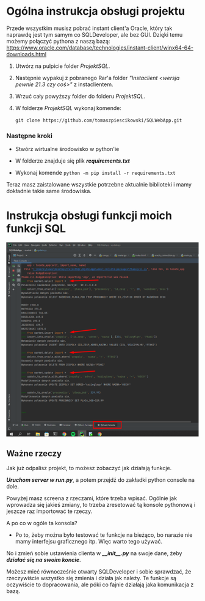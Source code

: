 # Ogólna instrukcja obsługi projektu

Przede wszystkim musisz pobrać instant client'a Oracle, który tak naprawdę jest tym samym co SQLDeveloper, ale bez GUI.
Dzięki temu możemy połączyć pythona z naszą bazą: https://www.oracle.com/database/technologies/instant-client/winx64-64-downloads.html

1. Utwórz na pulpicie folder *ProjektSQL*.

2. Następnie wypakuj z pobranego Rar'a folder *"Instaclient <wersja pewnie 21.3 czy coś>"* z instaclientem.

3. Wrzuć cały powyższy folder do folderu *ProjektSQL*.

4. W folderze *ProjektSQL* wykonaj komende: 

    `git clone https://github.com/tomaszpiescikowski/SQLWebApp.git`

### Następne kroki
- Stwórz wirtualne środowisko w python'ie

- W folderze znajduje się plik ***requirements.txt***

- Wykonaj komende `python -m pip install -r requirements.txt`

Teraz masz zaistalowane wszystkie potrzebne aktualnie biblioteki i mamy dokładnie takie same środowiska.


# Instrukcja obsługi funkcji moich funkcji SQL


![](important/Screenshot_2.png)

## **Ważne rzeczy**

Jak już odpalisz projekt, to możesz zobaczyć jak działają funkcje. 

***Uruchom server w run.py***, a potem przejdź do zakładki python console na dole.

Powyżej masz screena z rzeczami, które trzeba wpisać. Ogólnie jak wprowadza się jakieś zmiany, to trzeba zresetować tą konsole pythonową i jeszcze raz importować te rzeczy. 

A po co w ogóle ta konsola? 
- Po to, żeby można było testować te funkcje na bieżąco, bo narazie nie mamy interfejsu graficznego itp. Więc warto tego używać. 

No i zmień sobie ustawienia clienta w ***\_\_init\_\_.py*** na swoje dane, żeby ***działać się na swoim koncie***. 

Możesz mieć równocześnie otwarty SQLDeveloper i sobie sprawdzać, że rzeczywiście wszystko się zmienia i działa jak należy. Te funkcje są oczywiście to dopracowania, ale póki co fajnie działają jaka komunikacja z bazą. 

